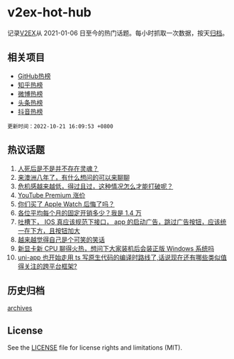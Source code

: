 # v2ex-hot-hub

 记录[V2EX](https://www.v2ex.com/)从 2021-01-06 日至今的热门话题。每小时抓取一次数据，按天[归档](archives)。
 
 ## 相关项目

- [GitHub热榜](https://github.com/lonnyzhang423/github-hot-hub)
- [知乎热榜](https://github.com/lonnyzhang423/zhihu-hot-hub)
- [微博热榜](https://github.com/lonnyzhang423/weibo-hot-hub)
- [头条热榜](https://github.com/lonnyzhang423/toutiao-hot-hub)
- [抖音热榜](https://github.com/lonnyzhang423/douyin-hot-hub)


 `更新时间：2022-10-21 16:09:53 +0800`

## 热议话题

1. [人死后是不是并不存在灵魂？](https://www.v2ex.com/t/888570)
1. [来澳洲八年了，有什么想问的可以来聊聊](https://www.v2ex.com/t/888670)
1. [危机感越来越低，得过且过，这种情况怎么才能打破呢？](https://www.v2ex.com/t/888614)
1. [YouTube Premium 涨价](https://www.v2ex.com/t/888587)
1. [你们买了 Apple Watch 后悔了吗？](https://www.v2ex.com/t/888465)
1. [各位平均每个月的固定开销多少？我是 1.4 万](https://www.v2ex.com/t/888731)
1. [吐槽下， IOS 真应该规范下接口， app 的启动广告，跳过广告按钮，应该统一在下方，且按钮加大](https://www.v2ex.com/t/888500)
1. [越来越觉得自己是个可笑的笑话](https://www.v2ex.com/t/888565)
1. [新显卡新 CPU 聊得火热，想问下大家装机后会装正版 Windows 系统吗](https://www.v2ex.com/t/888682)
1. [uni-app 也开始走用 ts 写原生代码的编译时路线了,话说现在还有哪些类似值得关注的跨平台框架?](https://www.v2ex.com/t/888611)

## 历史归档

[archives](archives)

## License

See the [LICENSE](LICENSE) file for license rights and limitations (MIT).
